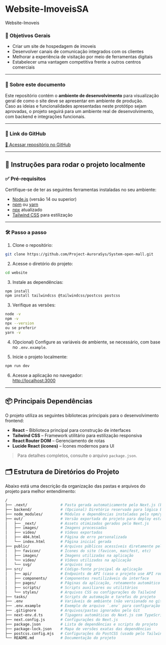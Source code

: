 # Website-ImoveisSA
Website-Imoveis

### 🎯 Objetivos Gerais

- Criar um site de hospedagem de imoveis 
- Desenvolver canais de comunicação integrados com os clientes  
- Melhorar a experiência de visitação por meio de ferramentas digitais  
- Estabelecer uma vantagem competitiva frente a outros centros comerciais  

---

### 📝 Sobre este documento

Este repositório contém o **ambiente de desenvolvimento** para visualização geral de como o site deve se apresentar em ambiente de produção.  
Caso as ideias e funcionalidades apresentadas neste protótipo sejam aprovadas, o projeto seguirá para um ambiente real de desenvolvimento, com backend e integrações funcionais.

---

### 🔗 Link do GitHub  

[🔗 Acessar repositório no GitHub](https://github.com/Project-AuroraSys/Website-ImoveisSA.git)

---

## 🚀 Instruções para rodar o projeto localmente

### ✅ Pré-requisitos

Certifique-se de ter as seguintes ferramentas instaladas no seu ambiente:

- [Node.js](https://nodejs.org/pt) (versão 14 ou superior)  
- [npm](https://docs.npmjs.com/about-npm) ou [yarn](https://classic.yarnpkg.com/lang/en/docs/install/#windows-stable)
- [npx](https://www.npmjs.com/package/npx) atualizado  
- [Tailwind CSS](https://tailwindcss.com/docs/installation/using-vite) para estilização

---

### 🛠️ Passo a passo

1. Clone o repositório:

```bash
git clone https://github.com/Project-AuroraSys/System-open-mall.git
```

2. Acesse o diretório do projeto:

```bash
cd website
```

3. Instale as dependências:

```bash
npm install
npm install tailwindcss @tailwindcss/postcss postcss

```

3. Verifique as versões:

```bash
node -v
npm -v
npx --version
ou se preferir 
yarn -v
```

4. (Opcional) Configure as variáveis de ambiente, se necessário, com base no `.env.example`.

5. Inicie o projeto localmente:

```bash
npm run dev
```

6. Acesse a aplicação no navegador:  
[http://localhost:3000](http://localhost:3000)

---

## 📦 Principais Dependências

O projeto utiliza as seguintes bibliotecas principais para o desenvolvimento frontend:

- **React** – Biblioteca principal para construção de interfaces  
- **Tailwind CSS** – Framework utilitário para estilização responsiva  
- **React Router DOM** – Gerenciamento de rotas  
- **Lucide React (ícones)** – Ícones modernos para UI  

> Para detalhes completos, consulte o arquivo `package.json`.

## 🗂️ Estrutura de Diretórios do Projeto
Abaixo está uma descrição da organização das pastas e arquivos do projeto para melhor entendimento:
```bash
/
├── .next/               # Pasta gerada automaticamente pelo Next.js (build)
├── backend/             # (Opcional) Diretório reservado para lógica backend, caso necessário
├── node_modules/        # Módulos e dependências instaladas pelo npm/yarn
├── out/                 # Versão exportada do projeto para deploy estático
│   ├── _next/           # Assets otimizados gerados pelo Next.js
│   ├── images/          # Imagens processadas
│   ├── video/           # Vídeos exportados
│   ├── 404.html         # Página de erro personalizada
│   └── index.html       # Página inicial gerada
├── public/              # Arquivos públicos acessíveis diretamente pelo navegador
│   ├── favicon/         # Ícones do site (favicon, manifest, etc)
│   ├── images/          # Imagens utilizadas na aplicação
│   └── video/           # Vídeos utilizados na aplicação
│   └── svg/             # arquivos svg
├── src/                 # Código-fonte principal da aplicação
│   ├── api/             # Endpoints de API (caso o projeto use API routes do Next.js)
│   ├── components/      # Componentes reutilizáveis da interface
│   ├── pages/           # Páginas da aplicação, roteamento automático pelo Next.js
│   ├── scripts/         # Scripts auxiliares ou utilitários
│   └── styles/          # Arquivos CSS ou configurações do Tailwind
├── tasks/               # Scripts de automação e tarefas do projeto
├── .env                 # Variáveis de ambiente (não versionado no git)
├── .env.example         # Exemplo de arquivo `.env` para configuração local
├── .gitignore           # Arquivos/pastas ignorados pelo Git
├── next-env.d.ts        # Tipagens automáticas do Next.js com TypeScript
├── next.config.js       # Configurações do Next.js
├── package.json         # Lista de dependências e scripts do projeto
├── package-lock.json    # Mapa de versões exatas das dependências
├── postcss.config.mjs   # Configurações do PostCSS (usado pelo Tailwind)
└── README.md            # Documentação do projeto
```